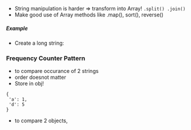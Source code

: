 - String manipulation is harder => transform into Array! `.split() .join()`
- Make good use of Array methods like .map(), sort(), reverse()
##### Example
- Create a long string: 


### Frequency Counter Pattern
- to compare occurance of 2 strings
- order doesnot matter
- Store in obj!
```
{
 'a': 1,
 'd': 5
}
```
- to compare 2 objects, 